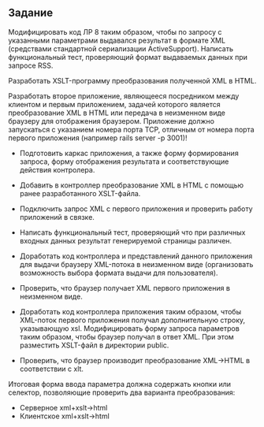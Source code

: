 ## Задание

Модифицировать код ЛР 8 таким образом, чтобы по запросу с указанными параметрами выдавался результат в формате XML (средствами стандартной сериализации ActiveSupport). Написать функциональный тест, проверяющий формат выдаваемых данных при запросе RSS.

Разработать XSLT-программу преобразования полученной XML в HTML.

Разработать второе приложение, являющееся посредником между клиентом и первым приложением, задачей которого является преобразование XML в HTML или передача в неизменном виде браузеру для отображения браузером. Приложение должно запускаться с указанием номера порта TCP, отличным от номера порта первого приложения (например rails server -p 3001)!

* Подготовить каркас приложения, а также форму формирования запроса, форму отображения результата и соответствующие действия контролера.

* Добавить в контроллер преобразование XML в HTML с помощью ранее разработанного XSLT-файла.

* Подключить запрос XML с первого приложения и проверить работу приложений в связке.

* Написать функциональный тест, проверяющий что при различных входных данных результат генерируемой страницы различен.

* Доработать код контроллера и представлений данного приложения для выдачи браузеру XML-потока в неизменном виде (организовать возможность выбора формата выдачи для пользователя).

* Проверить, что браузер получает XML первого приложения в неизменном виде.

* Доработать код контроллера приложения таким образом, чтобы XML-поток первого приложения получал дополнительную строку, указывающую xsl. Модифицировать форму запроса параметров таким образом, чтобы браузер получал в ответ XML. При этом разместить XSLT-файл в директории public.

* Проверить, что браузер производит преобразование XML->HTML в соответствии с xlt.

Итоговая форма ввода параметра должна содержать кнопки или селектор, позволяющие проверить два варианта преобразования:

* Серверное xml+xslt->html
* Клиентское xml+xslt->html